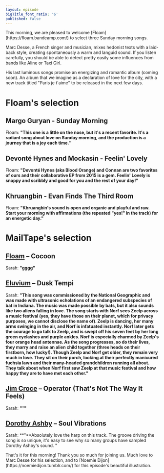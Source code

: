 ```yaml
---
layout: episode
bigTitle_font_ratio: '6'
published: false
---
```

<p id="introduction">This morning, we are pleased to welcome [Floam](https://floam.bandcamp.com/) to select three Sunday morning songs. 

Marc Desse, a French singer and musician, mixes hedonist texts with a laid-back style, creating spontaneously a warm and languid sound. If you listen carefully, you should be able to detect pretty easily some influences from bands like Aline or Taxi Girl.

His last luminous songs promise an energizing and romantic album (coming soon). An album that we imagine as a declaration of love for the city, with a new track titled "Paris je t'aime" to be released in the next few days.
</p>

# Floam's selection

## Margo Guryan - Sunday Morning
Floam: **"**This one is a little on the nose, but it's a recent favorite. It's a radiant song about love on Sunday morning, and the production is a journey that is a joy each time.**"**

## Devonté Hynes and Mockasin - Feelin' Lovely

Floam: **"**Devonté Hynes (aka Blood Orange) and Connan are two favorites of ours and their collaborative EP from 2015 is a gem. Feelin' Lovely is snappy and scribbly and good for you and the rest of your day!**"** 

## Khruangbin - Evan Finds The Third Room
Floam: **"**Khruangbin's sound is open and organic and playful and raw. Start your morning with affirmations (the repeated "yes!" in the track) for an energetic day.**"**

# MailTape's selection

## [Floam](https://www.instagram.com/marc.desse/) – Cocoon
Sarah: **"**gggg**"**

## [Eluvium](https://lauramarling.bandcamp.com/) – Dusk Tempi
Sarah: **"**This song was commissioned by the National Geographic and was made with ultrasonic echolations of an endangered subspecies of bat in Indiana. 
The music was made possible by bats, but it also sounds like two aliens falling in love. The song starts with Norf sees Zeelp across a music festival (yes, they have those on their planet, which for privacy purposes, we cannot disclose the name of). Zeelp is dancing, her many arms swinging in the air, and Norf is infatuated instantly. Norf later gets the courage to go talk to Zeelp, and is swept off his seven feet by her long green eyelashes and purple ankles. Norf is especially charmed by Zeelp's four orange head antennae. As the song progresses, so do their lives, they marry and raise an alien child together (three heads on their firstborn, how lucky!). Though Zeelp and Norf get older, they remain very much in love. They sit on their porch, looking at their perfectly manicured fuchsia lawn and their many-headed grandchildren running all about. They talk about when Norf first saw Zeelp at that music festival and how happy they are to have met each other.**"**

## [Jim Croce](http://jimcroce.com/) – Operator (That's Not The Way It Feels)
Sarah: **"**"**"**

## [Dorothy Ashby](https://cassmccombs.bandcamp.com/) – Soul Vibrations
Sarah: **"**Absolutely love the harp on this track. The groove driving the song is so unique, it's easy to see why so many groups have sampled Dorothy Ashby's sound. **"**


<p id="outroduction">That's it for this morning! Thank you so much for joining us. Much love to Marc Desse for his  selection, and to [Noemie Dijon](https://noemiedijon.tumblr.com/) for this episode's beautiful illustration.</p>
